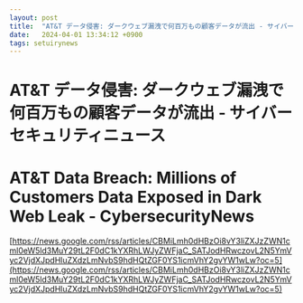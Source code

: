 ```yaml
---
layout: post
title:  "AT&T データ侵害: ダークウェブ漏洩で何百万もの顧客データが流出 - サイバーセキュリティニュース"
date:   2024-04-01 13:34:12 +0900
tags: setuirynews 
---
```


# AT&T データ侵害: ダークウェブ漏洩で何百万もの顧客データが流出 - サイバーセキュリティニュース



# AT&T Data Breach: Millions of Customers Data Exposed in Dark Web Leak - CybersecurityNews

[https://news.google.com/rss/articles/CBMiLmh0dHBzOi8vY3liZXJzZWN1cml0eW5ld3MuY29tL2F0dC1kYXRhLWJyZWFjaC_SATJodHRwczovL2N5YmVyc2VjdXJpdHluZXdzLmNvbS9hdHQtZGF0YS1icmVhY2gvYW1wLw?oc=5](https://news.google.com/rss/articles/CBMiLmh0dHBzOi8vY3liZXJzZWN1cml0eW5ld3MuY29tL2F0dC1kYXRhLWJyZWFjaC_SATJodHRwczovL2N5YmVyc2VjdXJpdHluZXdzLmNvbS9hdHQtZGF0YS1icmVhY2gvYW1wLw?oc=5)

